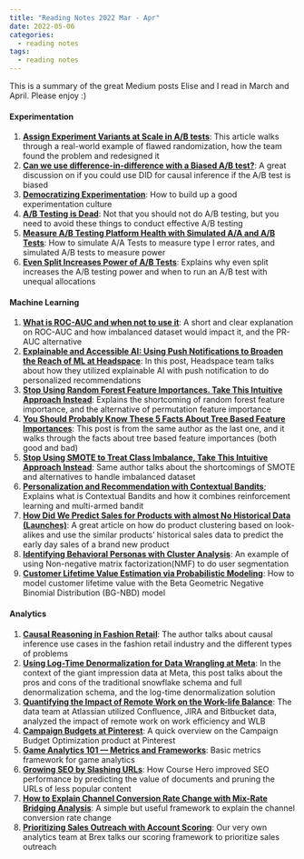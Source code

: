 ```yaml
---
title: "Reading Notes 2022 Mar - Apr"
date: 2022-05-06
categories:
  - reading notes
tags:
  - reading notes
---
```


This is a summary of the great Medium posts Elise and I read in March and April. Please enjoy :)  

#### Experimentation  
1. [**Assign Experiment Variants at Scale in A/B tests**](https://towardsdatascience.com/assign-experiment-variants-at-scale-in-a-b-tests-e80fedb2779d): This article walks through a real-world example of flawed randomization, how the team found the problem and redesigned it  
2. [**Can we use difference-in-difference with a Biased A/B test?**](https://medium.com/@skylar.kerzner/can-we-use-difference-in-difference-with-a-biased-a-b-test-25955b1d24cf): A great discussion on if you could use DID for causal inference if the A/B test is biased  
3. [**Democratizing Experimentation**](https://blog.statsig.com/democratizing-experimentation-8f69095c3b6c): How to build up a good experimentation culture  
4. [**A/B Testing is Dead**](https://adezb.medium.com/a-b-testing-is-dead-465c01dc0104): Not that you should not do A/B testing, but you need to avoid these things to conduct effective A/B testing  
5. [**Measure A/B Testing Platform Health with Simulated A/A and A/B Tests**](https://towardsdatascience.com/measure-a-b-testing-platform-health-with-simulated-a-a-and-a-b-tests-7a68b800d0e1): How to simulate A/A Tests to measure type I error rates, and simulated A/B tests to measure power  
6. [**Even Split Increases Power of A/B Tests**](https://towardsdatascience.com/even-split-increases-power-of-a-b-tests-7cc2b8cb182a): Explains why even split increases the A/B testing power and when to run an A/B test with unequal allocations  

#### Machine Learning  
1. [**What is ROC-AUC and when not to use it**](https://towardsdatascience.com/read-this-before-using-roc-auc-as-a-metric-c84c2d5af621): A short and clear explanation on ROC-AUC and how imbalanced dataset would impact it, and the PR-AUC alternative  
2. [**Explainable and Accessible AI: Using Push Notifications to Broaden the Reach of ML at Headspace**](https://medium.com/headspace-engineering/explainable-and-accessible-ai-using-push-notifications-to-broaden-the-reach-of-ml-at-headspace-a03c7c2bbf06): In this post, Headspace team talks about how they utilized explainable AI with push notification to do personalized recommendations  
3. [**Stop Using Random Forest Feature Importances. Take This Intuitive Approach Instead**](https://medium.com/@ali.soleymani.co/stop-using-random-forest-feature-importances-take-this-intuitive-approach-instead-4335205b933f): Explains the shortcoming of random forest feature importance, and the alternative of permutation feature importance  
4. [**You Should Probably Know These 5 Facts About Tree Based Feature Importances**](https://medium.com/@ali.soleymani.co/you-should-probably-know-this-about-tree-based-feature-importances-7afc450726f5): This post is from the same author as the last one, and it walks through the facts about tree based feature importances (both good and bad)  
5. [**Stop Using SMOTE to Treat Class Imbalance, Take This Intuitive Approach Instead**](https://medium.com/@ali.soleymani.co/stop-using-smote-to-treat-class-imbalance-take-this-intuitive-approach-instead-9cb822b8dc45): Same author talks about the shortcomings of SMOTE and alternatives to handle imbalanced dataset  
6. [**Personalization and Recommendation with Contextual Bandits**](https://subirverma.medium.com/simulating-content-personalization-with-contextual-bandits-6f4efb902af); Explains what is Contextual Bandits and how it combines reinforcement learning and multi-armed bandit  
7. [**How Did We Predict Sales for Products with almost No Historical Data (Launches)**](https://medium.com/artefact-engineering-and-data-science/how-did-we-predict-sales-for-products-with-almost-no-historical-data-launches-d116e37eec44): A great article on how do product clustering based on look-alikes and use the similar products’ historical sales data to predict the early day sales of a brand new product  
8. [**Identifying Behavioral Personas with Cluster Analysis**](https://medium.com/pipedrive-engineering/identifying-behavioral-personas-with-cluster-analysis-86b724ad0365): An example of using Non-negative matrix factorization(NMF) to do user segmentation  
9. [**Customer Lifetime Value Estimation via Probabilistic Modeling**](https://towardsdatascience.com/customer-lifetime-value-estimation-via-probabilistic-modeling-d5111cb52dd): How to model customer lifetime value with the Beta Geometric Negative Binomial Distribution (BG-NBD) model  

#### Analytics  
1. [**Causal Reasoning in Fashion Retail**](https://medium.com/lindex/causal-reasoning-in-fashion-retail-2e9252ffdb04): The author talks about causal inference use cases in the fashion retail industry and the different types of problems  
2. [**Using Log-Time Denormalization for Data Wrangling at Meta**](https://medium.com/meta-analytics/using-log-time-denormalization-for-data-wrangling-at-meta-3b6fc050268a): In the context of the giant impression data at Meta, this post talks about the pros and cons of the traditional snowflake schema and full denormalization schema, and the log-time denormalization solution  
3. [**Quantifying the Impact of Remote Work on the Work-life Balance**](https://medium.com/atlassiandata/quantifying-the-impact-of-remote-work-on-the-work-life-balance-a0cdac965e3a): The data team at Atlassian utilized Confluence, JIRA and Bitbucket data, analyzed the impact of remote work on work efficiency and WLB  
4. [**Campaign Budgets at Pinterest**](https://medium.com/pinterest-engineering/campaign-budgets-at-pinterest-be94f15a4527): A quick overview on the Campaign Budget Optimization product at Pinterest  
5. [**Game Analytics 101 — Metrics and Frameworks**](https://sportypm.medium.com/game-analytics-101-metrics-and-frameworks-4a7211b6af63): Basic metrics framework for game analytics  
6. [**Growing SEO by Slashing URLs**](https://medium.com/course-hero-engineering/growing-seo-by-slashing-urls-7684edaefcec): How Course Hero improved SEO performance by predicting the value of documents and pruning the URLs of less popular content  
7. [**How to Explain Channel Conversion Rate Change with Mix-Rate Bridging Analysis**](https://chiandhuang.medium.com/how-to-explain-channel-conversion-rate-change-with-mix-rate-bridging-analysis-34b5734da927): A simple but useful framework to explain the channel conversion rate change  
8. [**Prioritizing Sales Outreach with Account Scoring**](https://medium.com/brexeng/prioritizing-sales-outreach-with-account-scoring-fd98c1c4ad6b): Our very own analytics team at Brex talks our scoring framework to prioritize sales outreach
